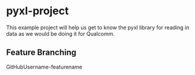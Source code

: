 # pyxl-project
This example project will help us get to know the pyxl library for reading in data as we would be doing it for Qualcomm.

## Feature Branching
GitHubUsername-featurename
